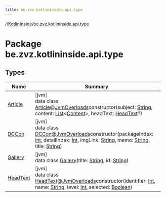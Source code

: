 ```yaml
---
title: be.zvz.kotlininside.api.type
---
```

//[KotlinInside](../../index.html)/[be.zvz.kotlininside.api.type](index.html)



# Package be.zvz.kotlininside.api.type



## Types


| Name | Summary |
|---|---|
| [Article](-article/index.html) | [jvm]<br>data class [Article](-article/index.html)@[JvmOverloads](https://kotlinlang.org/api/latest/jvm/stdlib/kotlin.jvm/-jvm-overloads/index.html)constructor(subject: [String](https://kotlinlang.org/api/latest/jvm/stdlib/kotlin/-string/index.html), content: [List](https://kotlinlang.org/api/latest/jvm/stdlib/kotlin.collections/-list/index.html)&lt;[Content](../be.zvz.kotlininside.api.type.content/-content/index.html)&gt;, headText: [HeadText](-head-text/index.html)?) |
| [DCCon](-d-c-con/index.html) | [jvm]<br>data class [DCCon](-d-c-con/index.html)@[JvmOverloads](https://kotlinlang.org/api/latest/jvm/stdlib/kotlin.jvm/-jvm-overloads/index.html)constructor(packageIndex: [Int](https://kotlinlang.org/api/latest/jvm/stdlib/kotlin/-int/index.html), detailIndex: [Int](https://kotlinlang.org/api/latest/jvm/stdlib/kotlin/-int/index.html), imgLink: [String](https://kotlinlang.org/api/latest/jvm/stdlib/kotlin/-string/index.html), memo: [String](https://kotlinlang.org/api/latest/jvm/stdlib/kotlin/-string/index.html), title: [String](https://kotlinlang.org/api/latest/jvm/stdlib/kotlin/-string/index.html)) |
| [Gallery](-gallery/index.html) | [jvm]<br>data class [Gallery](-gallery/index.html)(title: [String](https://kotlinlang.org/api/latest/jvm/stdlib/kotlin/-string/index.html), id: [String](https://kotlinlang.org/api/latest/jvm/stdlib/kotlin/-string/index.html)) |
| [HeadText](-head-text/index.html) | [jvm]<br>data class [HeadText](-head-text/index.html)@[JvmOverloads](https://kotlinlang.org/api/latest/jvm/stdlib/kotlin.jvm/-jvm-overloads/index.html)constructor(identifier: [Int](https://kotlinlang.org/api/latest/jvm/stdlib/kotlin/-int/index.html), name: [String](https://kotlinlang.org/api/latest/jvm/stdlib/kotlin/-string/index.html), level: [Int](https://kotlinlang.org/api/latest/jvm/stdlib/kotlin/-int/index.html), selected: [Boolean](https://kotlinlang.org/api/latest/jvm/stdlib/kotlin/-boolean/index.html)) |

